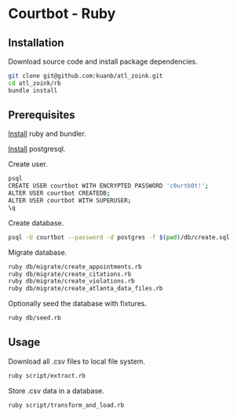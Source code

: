 # Courtbot - Ruby

## Installation

Download source code and install package dependencies.

```` sh
git clone git@github.com:kuanb/atl_zoink.git
cd atl_zoink/rb
bundle install
````

## Prerequisites

[Install](http://data-creative.info/process-documentation/2015/07/18/how-to-set-up-a-mac-development-environment.html#ruby) ruby and bundler.

[Install](http://data-creative.info/process-documentation/2015/07/18/how-to-set-up-a-mac-development-environment.html#postgresql) postgresql.

Create user.

```` sh
psql
CREATE USER courtbot WITH ENCRYPTED PASSWORD 'c0urtb0t!';
ALTER USER courtbot CREATEDB;
ALTER USER courtbot WITH SUPERUSER;
\q
````

Create database.

```` sh
psql -U courtbot --password -d postgres -f $(pwd)/db/create.sql
````

Migrate database.

```` sh
ruby db/migrate/create_appointments.rb
ruby db/migrate/create_citations.rb
ruby db/migrate/create_violations.rb
ruby db/migrate/create_atlanta_data_files.rb
````

Optionally seed the database with fixtures.

```` sh
ruby db/seed.rb
````

## Usage

Download all .csv files to local file system.

```` sh
ruby script/extract.rb
````

Store .csv data in a database.

```` sh
ruby script/transform_and_load.rb
````
